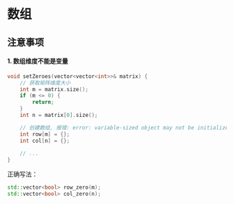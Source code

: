 # 数组

## 注意事项

#### 1. 数组维度不能是变量

```c++
void setZeroes(vector<vector<int>>& matrix) {
    // 获取矩阵维度大小
    int m = matrix.size();
    if (m <= 0) {
        return;
    }
    int n = matrix[0].size();

	// 创建数组, 报错: error: variable-sized object may not be initialized
    int row[m] = {};
    int col[n] = {};
    
    // ...
}
```

正确写法：

```c++
std::vector<bool> row_zero(m);
std::vector<bool> col_zero(n);
```

